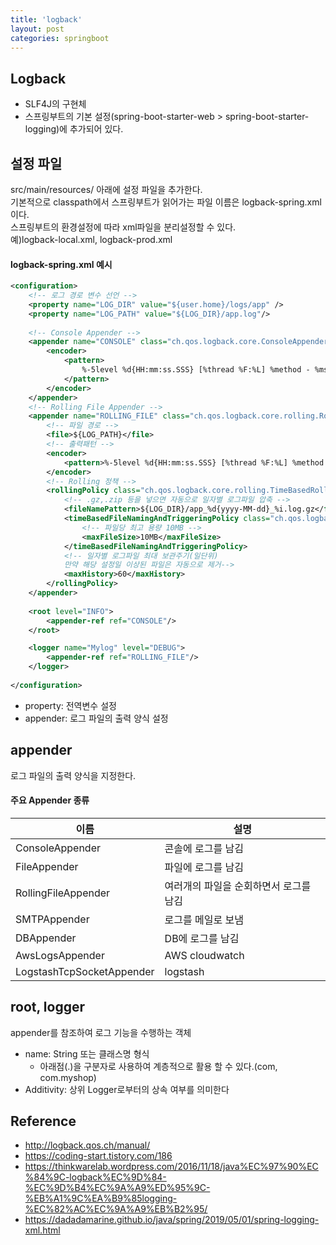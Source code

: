 ```yaml
---
title: 'logback'
layout: post
categories: springboot
---
```


## Logback
- SLF4J의 구현체
- 스프링부트의 기본 설정(spring-boot-starter-web > spring-boot-starter-logging)에 추가되어 있다.

## 설정 파일
src/main/resources/ 아래에 설정 파일을 추가한다.  
기본적으로 classpath에서 스프링부트가 읽어가는 파일 이름은 logback-spring.xml이다.  
스프링부트의 환경설정에 따라 xml파일을 분리설정할 수 있다.  
예)logback-local.xml, logback-prod.xml

#### logback-spring.xml 예시
```xml
<configuration>
    <!-- 로그 경로 변수 선언 -->
    <property name="LOG_DIR" value="${user.home}/logs/app" />
    <property name="LOG_PATH" value="${LOG_DIR}/app.log"/>
    
    <!-- Console Appender -->
    <appender name="CONSOLE" class="ch.qos.logback.core.ConsoleAppender">
        <encoder>
            <pattern>
                %-5level %d{HH:mm:ss.SSS} [%thread %F:%L] %method - %msg%n
            </pattern>
        </encoder>
    </appender>
    <!-- Rolling File Appender -->
    <appender name="ROLLING_FILE" class="ch.qos.logback.core.rolling.RollingFileAppender">
        <!-- 파일 경로 -->
        <file>${LOG_PATH}</file>
        <!-- 출력패턴 -->
        <encoder>
            <pattern>%-5level %d{HH:mm:ss.SSS} [%thread %F:%L] %method - %msg%n</pattern>
        </encoder>
        <!-- Rolling 정책 -->
        <rollingPolicy class="ch.qos.logback.core.rolling.TimeBasedRollingPolicy">
            <!-- .gz,.zip 등을 넣으면 자동으로 일자별 로그파일 압축 -->
            <fileNamePattern>${LOG_DIR}/app_%d{yyyy-MM-dd}_%i.log.gz</fileNamePattern>
            <timeBasedFileNamingAndTriggeringPolicy class="ch.qos.logback.core.rolling.SizeAndTimeBasedFNATP">
                <!-- 파일당 최고 용량 10MB -->
                <maxFileSize>10MB</maxFileSize>
            </timeBasedFileNamingAndTriggeringPolicy>
            <!-- 일자별 로그파일 최대 보관주기(일단위) 
            만약 해당 설정일 이상된 파일은 자동으로 제거-->
            <maxHistory>60</maxHistory>
        </rollingPolicy>
    </appender>
 
    <root level="INFO">
        <appender-ref ref="CONSOLE"/>
    </root>

    <logger name="Mylog" level="DEBUG">
        <appender-ref ref="ROLLING_FILE"/>
    </logger>
    
</configuration>
```
- property: 전역변수 설정
- appender: 로그 파일의 출력 양식 설정

## appender
로그 파일의 출력 양식을 지정한다.

#### 주요 Appender 종류

| 이름 | 설명 |
| -- | -- |
| ConsoleAppender | 콘솔에 로그를 남김 |
| FileAppender | 파일에 로그를 남김 |
| RollingFileAppender | 여러개의 파일을 순회하면서 로그를 남김 |
| SMTPAppender | 로그를 메일로 보냄 |
| DBAppender | DB에 로그를 남김 |
| AwsLogsAppender | AWS cloudwatch |
| LogstashTcpSocketAppender | logstash |

## root, logger
appender를 참조하여 로그 기능을 수행하는 객체
- name: String 또는 클래스명 형식
    -  아래점(.)을 구분자로 사용하여 계층적으로 활용 할 수 있다.(com, com.myshop)
- Additivity: 상위 Logger로부터의 상속 여부를 의미한다

## Reference
- <http://logback.qos.ch/manual/>
- <https://coding-start.tistory.com/186>
- <https://thinkwarelab.wordpress.com/2016/11/18/java%EC%97%90%EC%84%9C-logback%EC%9D%84-%EC%9D%B4%EC%9A%A9%ED%95%9C-%EB%A1%9C%EA%B9%85logging-%EC%82%AC%EC%9A%A9%EB%B2%95/>
- <https://dadadamarine.github.io/java/spring/2019/05/01/spring-logging-xml.html>
